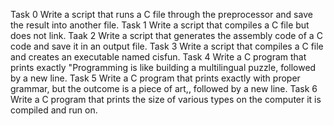 Task 0 Write a script that runs a C file through the preprocessor and save the result into another file.
Task 1 Write a script that compiles a C file but does not link.
Taak 2 Write a script that generates the assembly code of a C code and save it in an output file.
Task 3 Write a script that compiles a C file and creates an executable named cisfun.
Task 4 Write a C program that prints exactly "Programming is like building a multilingual puzzle, followed by a new line.
Task 5 Write a C program that prints exactly with proper grammar, but the outcome is a piece of art,, followed by a new line.
Task 6 Write a C program that prints the size of various types on the computer it is compiled and run on.
